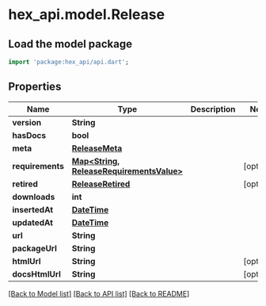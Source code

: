 # hex_api.model.Release

## Load the model package
```dart
import 'package:hex_api/api.dart';
```

## Properties
Name | Type | Description | Notes
------------ | ------------- | ------------- | -------------
**version** | **String** |  | 
**hasDocs** | **bool** |  | 
**meta** | [**ReleaseMeta**](ReleaseMeta.md) |  | 
**requirements** | [**Map&lt;String, ReleaseRequirementsValue&gt;**](ReleaseRequirementsValue.md) |  | [optional] 
**retired** | [**ReleaseRetired**](ReleaseRetired.md) |  | [optional] 
**downloads** | **int** |  | 
**insertedAt** | [**DateTime**](DateTime.md) |  | 
**updatedAt** | [**DateTime**](DateTime.md) |  | 
**url** | **String** |  | 
**packageUrl** | **String** |  | 
**htmlUrl** | **String** |  | [optional] 
**docsHtmlUrl** | **String** |  | [optional] 

[[Back to Model list]](../README.md#documentation-for-models) [[Back to API list]](../README.md#documentation-for-api-endpoints) [[Back to README]](../README.md)


